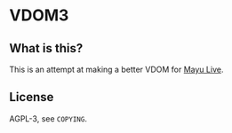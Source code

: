 # VDOM3

## What is this?

This is an attempt at making a better VDOM for [Mayu Live](https://github.com/mayu-live/framework).

## License

AGPL-3, see `COPYING`.
